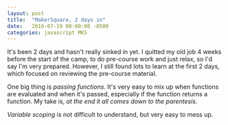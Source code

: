 ```yaml
---
layout: post
title:  "MakerSquare, 2 days in"
date:   2016-07-19 00:00:00 -0500
categories: javascript MKS
---
```


It's been 2 days and hasn't really sinked in yet. I quitted my old job 4 weeks before the start of the camp, to do pre-course work and just relax, so I'd say I'm very prepared. However, I still found lots to learn at the first 2 days, which focused on reviewing the pre-course material.

One big thing is *passing functions*. It's very easy to mix up when functions are evaluated and when it's passed, especially if the function returns a function. My take is, *at the end it all comes down to the parentesis*.

*Variable scoping* is not difficult to understand, but very easy to mess up. 
